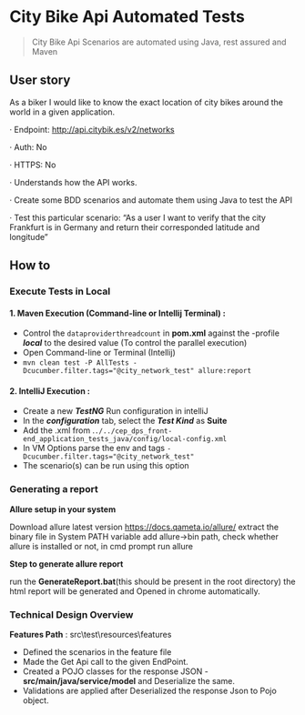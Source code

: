 

# City Bike Api Automated Tests 
> City Bike Api Scenarios are automated using Java, rest assured and Maven 

## User story
As a biker I would like to know the exact location of city bikes around the world in a given application.

·         Endpoint: http://api.citybik.es/v2/networks

·         Auth: No

·         HTTPS: No

·         Understands how the API works.

·         Create some BDD scenarios and automate them using Java to test the API

·         Test this particular scenario: “As a user I want to verify that the city Frankfurt is in Germany and return their corresponded latitude and longitude”


## How to

### Execute Tests in Local
#### 1. Maven Execution (Command-line or Intellij Terminal) : 
 - Control the `dataproviderthreadcount` in **pom.xml** against the -profile ***local*** to the desired value (To control the parallel execution)
 - Open Command-line or Terminal (Intellij)
 - `mvn clean test -P AllTests -Dcucumber.filter.tags="@city_network_test" allure:report`

#### 2. IntelliJ Execution :
 - Create a new ***TestNG*** Run configuration in intelliJ
 - In the ***configuration*** tab, select the ***Test Kind*** as **Suite**
 - Add the .xml from .`./../cep_dps_front-end_application_tests_java/config/local-config.xml`
 - In VM Options parse the env and tags `-Dcucumber.filter.tags="@city_network_test"`
 - The scenario(s) can be run using this option

### Generating a report
**Allure setup in your system**

Download allure latest version https://docs.qameta.io/allure/
extract the binary file
in System PATH variable add allure->bin path,
check whether allure is installed or not, in cmd prompt run allure

**Step to generate allure report**

run the **GenerateReport.bat**(this should be present in the root directory) the html report will be generated and Opened in chrome automatically.

### Technical Design Overview
**Features Path** :  src\test\resources\features
- Defined the scenarios in the feature file
- Made the Get Api call to the given EndPoint.
- Created a POJO classes for the response JSON - **src/main/java/service/model** and Deserialize the same.
- Validations are applied after Deserialized the response Json to Pojo object.
